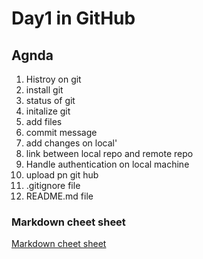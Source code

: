 # Day1 in GitHub
## Agnda
1. Histroy on git 
2. install git
3. status of git
4. initalize git
5. add files
6. commit message
7. add changes on local'
8. link between local repo and remote repo
9. Handle authentication on local machine
10. upload pn git hub
11. .gitignore file
12. README.md file 

###  Markdown cheet sheet

[Markdown cheet sheet](https://www.markdownguide.org/cheat-sheet/)
